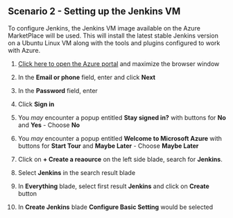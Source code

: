 ## **Scenario 2 - Setting up the Jenkins VM**

 To configure Jenkins, the Jenkins VM image available on the Azure MarketPlace will be used. This will install the latest stable Jenkins version on a Ubuntu Linux VM along with the tools and plugins configured to work with Azure.

 1. [Click here to open the Azure portal](https://portal.azure.com) and maximize the browser window

 1. In the **Email or phone** field, enter **<inject key="AzureAdUserEmail" />** and click **Next**

 1. In the **Password** field, enter **<inject key="AzureAdUserPassword" />**

 1. Click **Sign in**

 1. You _may_ encounter a popup entitled **Stay signed in?** with buttons for **No** and **Yes** - Choose **No**

 1. You _may_ encounter a popup entitled **Welcome to Microsoft Azure** with buttons for **Start Tour** and **Maybe Later** - Choose **Maybe Later**

 1. Click on **+ Create a reaource** on the left side blade, search for **Jenkins**.

 1. Select **Jenkins** in the search result blade

 1. In **Everything** blade, select first result **Jenkins** and click on **Create** button

 1. In **Create Jenkins** blade **Configure Basic Setting** would be selected


